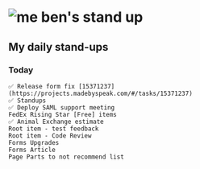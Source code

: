 # ![me](https://avatars2.githubusercontent.com/u/5232044?s=50&v=4) ben's stand up

## My daily stand-ups

### Today

    ✅ Release form fix [15371237](https://projects.madebyspeak.com/#/tasks/15371237)
    ✅ Standups
    ✅ Deploy SAML support meeting
    FedEx Rising Star [Free] items
    ✅ Animal Exchange estimate
    Root item - test feedback
    Root item - Code Review
    Forms Upgrades
    Forms Article
    Page Parts to not recommend list 
    
